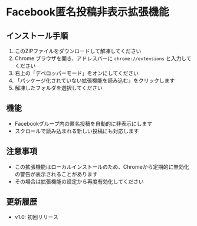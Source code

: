 # Facebook匿名投稿非表示拡張機能

## インストール手順

1. このZIPファイルをダウンロードして解凍してください
2. Chrome ブラウザを開き、アドレスバーに `chrome://extensions` と入力してください
3. 右上の「デベロッパーモード」をオンにしてください
4. 「パッケージ化されていない拡張機能を読み込む」をクリックします
5. 解凍したフォルダを選択してください

## 機能
- Facebookグループ内の匿名投稿を自動的に非表示にします
- スクロールで読み込まれる新しい投稿にも対応します

## 注意事項
- この拡張機能はローカルインストールのため、Chromeから定期的に無効化の警告が表示されることがあります
- その場合は拡張機能の設定から再度有効化してください

## 更新履歴
- v1.0: 初回リリース
